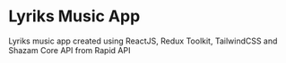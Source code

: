 # Lyriks Music App
 Lyriks music app created using ReactJS, Redux Toolkit, TailwindCSS and Shazam Core API from Rapid API
